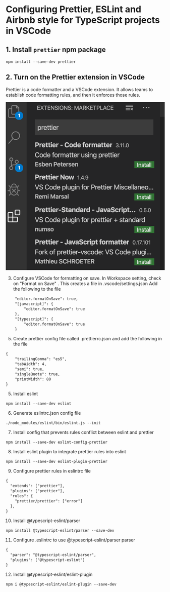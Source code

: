 # Configuring Prettier, ESLint and Airbnb style for TypeScript projects in VSCode

## 1. Install `prettier` npm package

```
npm install --save-dev prettier
```

## 2. Turn on the Prettier extension in VSCode

Prettier is a code formatter and a VSCode extension. It allows teams to establish code formatting rules, and then it enforces those rules.

![Prettier search in VSCode](docs/prettier-extension-install.png)

3. Configure VSCode for formatting on save.
   In Workspace setting, check on "Format on Save" . This creates a file in .vscode/settings.json
   Add the following to the file

```
    "editor.formatOnSave": true,
    "[javascript]": {
        "editor.formatOnSave": true
    },
    "[typescript]": {
        "editor.formatOnSave": true
    }
```

5. Create prettier config file called .prettierrc.json and add the following in the file

```
{
    "trailingComma": "es5",
    "tabWidth": 4,
    "semi": true,
    "singleQuote": true,
    "printWidth": 80
}

```

5. Install eslint

```
npm install --save-dev eslint
```

6. Generate eslintrc.json config file

```
./node_modules/eslint/bin/eslint.js --init
```

7. Install config that prevents rules conflict between eslint and prettier

```
npm install --save-dev eslint-config-prettier
```

8. Install eslint plugin to integrate prettier rules into eslint

```
npm install --save-dev eslint-plugin-prettier
```

9. Configure prettier rules in eslintrc file

```
{
  "extends": ["prettier"],
  "plugins": ["prettier"],
  "rules": {
    "prettier/prettier": ["error"]
  },
}
```

10. Install @typescript-eslint/parser

```
npm install @typescript-eslint/parser --save-dev
```

11. Configure .eslintrc to use @typescript-eslint/parser parser

```
{
  "parser": "@typescript-eslint/parser",
  "plugins": ["@typescript-eslint"]
}
```

12. Install @typescript-eslint/eslint-plugin

```
npm i @typescript-eslint/eslint-plugin --save-dev
```
